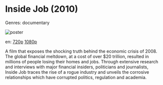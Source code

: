 # Inside Job (2010)

Genres: documentary

![poster](http://image.tmdb.org/t/p/w500/r4kzTrzuxapUVFPhocBXKQwEKm4.jpg)

en:
  [720p](magnet:?xt=urn:btih:DA7FF4AAC5836F3291FA3113A5E2EC7075E8D2D2&tr=udp://glotorrents.pw:6969/announce&tr=udp://tracker.opentrackr.org:1337/announce&tr=udp://torrent.gresille.org:80/announce&tr=udp://tracker.openbittorrent.com:80&tr=udp://tracker.coppersurfer.tk:6969&tr=udp://tracker.leechers-paradise.org:6969&tr=udp://p4p.arenabg.ch:1337&tr=udp://tracker.internetwarriors.net:1337)
  [1080p](magnet:?xt=urn:btih:CAE2D86C74D18FA12906FE9FB9D23F60D8030525&tr=udp://glotorrents.pw:6969/announce&tr=udp://tracker.opentrackr.org:1337/announce&tr=udp://torrent.gresille.org:80/announce&tr=udp://tracker.openbittorrent.com:80&tr=udp://tracker.coppersurfer.tk:6969&tr=udp://tracker.leechers-paradise.org:6969&tr=udp://p4p.arenabg.ch:1337&tr=udp://tracker.internetwarriors.net:1337)
  


A film that exposes the shocking truth behind the economic crisis of 2008. The global financial meltdown, at a cost of over $20 trillion, resulted in millions of people losing their homes and jobs. Through extensive research and interviews with major financial insiders, politicians and journalists, Inside Job traces the rise of a rogue industry and unveils the corrosive relationships which have corrupted politics, regulation and academia.